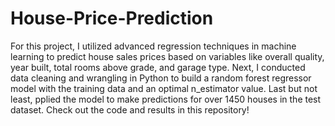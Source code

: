 # House-Price-Prediction

For this project, I utilized advanced regression techniques in machine learning to predict house sales prices based on variables like overall quality, year built, total rooms above grade, and garage type. Next, I conducted data cleaning and wrangling in Python to build a random forest regressor model with the training data and an optimal n_estimator value. Last but not least, pplied the model to make predictions for over 1450 houses in the test dataset. Check out the code and results in this repository!
